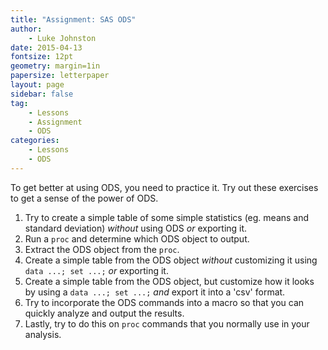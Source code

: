 ```yaml
---
title: "Assignment: SAS ODS"
author:
    - Luke Johnston
date: 2015-04-13
fontsize: 12pt
geometry: margin=1in
papersize: letterpaper
layout: page
sidebar: false
tag:
    - Lessons
    - Assignment
    - ODS
categories:
    - Lessons
    - ODS
---
```


To get better at using ODS, you need to practice it.  Try out these
exercises to get a sense of the power of ODS.

1. Try to create a simple table of some simple statistics (eg. means
   and standard deviation) *without* using ODS *or* exporting it.
2. Run a `proc` and determine which ODS object to output.
3. Extract the ODS object from the `proc`.
4. Create a simple table from the ODS object *without* customizing it
   using `data ...; set ...;` *or* exporting it.
5. Create a simple table from the ODS object, but customize how it
   looks by using a `data ...; set ...;` *and* export it into a 'csv'
   format.
6. Try to incorporate the ODS commands into a macro so that you can
   quickly analyze and output the results.
7. Lastly, try to do this on `proc` commands that you normally use in
   your analysis.

